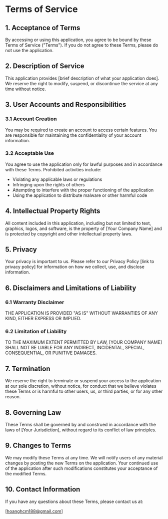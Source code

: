 # Terms of Service


## 1. Acceptance of Terms

By accessing or using this application, you agree to be bound by these Terms of Service ("Terms"). If you do not agree to these Terms, please do not use the application.

## 2. Description of Service

This application provides [brief description of what your application does]. We reserve the right to modify, suspend, or discontinue the service at any time without notice.

## 3. User Accounts and Responsibilities

### 3.1 Account Creation
You may be required to create an account to access certain features. You are responsible for maintaining the confidentiality of your account information.

### 3.2 Acceptable Use
You agree to use the application only for lawful purposes and in accordance with these Terms. Prohibited activities include:
- Violating any applicable laws or regulations
- Infringing upon the rights of others
- Attempting to interfere with the proper functioning of the application
- Using the application to distribute malware or other harmful code

## 4. Intellectual Property Rights

All content included in this application, including but not limited to text, graphics, logos, and software, is the property of [Your Company Name] and is protected by copyright and other intellectual property laws.

## 5. Privacy

Your privacy is important to us. Please refer to our Privacy Policy [link to privacy policy] for information on how we collect, use, and disclose information.

## 6. Disclaimers and Limitations of Liability

### 6.1 Warranty Disclaimer
THE APPLICATION IS PROVIDED "AS IS" WITHOUT WARRANTIES OF ANY KIND, EITHER EXPRESS OR IMPLIED.

### 6.2 Limitation of Liability
TO THE MAXIMUM EXTENT PERMITTED BY LAW, [YOUR COMPANY NAME] SHALL NOT BE LIABLE FOR ANY INDIRECT, INCIDENTAL, SPECIAL, CONSEQUENTIAL, OR PUNITIVE DAMAGES.

## 7. Termination

We reserve the right to terminate or suspend your access to the application at our sole discretion, without notice, for conduct that we believe violates these Terms or is harmful to other users, us, or third parties, or for any other reason.

## 8. Governing Law

These Terms shall be governed by and construed in accordance with the laws of [Your Jurisdiction], without regard to its conflict of law principles.

## 9. Changes to Terms

We may modify these Terms at any time. We will notify users of any material changes by posting the new Terms on the application. Your continued use of the application after such modifications constitutes your acceptance of the modified Terms.

## 10. Contact Information

If you have any questions about these Terms, please contact us at:
   
[hoanghcm188@gmail.com]  

